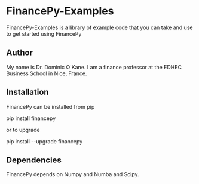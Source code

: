# FinancePy-Examples

FinancePy-Examples is a library of example code that you can take and use to get started using FinancePy

## Author

My name is Dr. Dominic O'Kane. I am a finance professor at the EDHEC Business School in Nice, France.

## Installation

FinancePy can be installed from pip

pip install financepy

or to upgrade

pip install --upgrade financepy

## Dependencies

FinancePy depends on Numpy and Numba and Scipy.